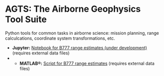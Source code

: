 # AGTS: The Airborne Geophysics Tool Suite
Python tools for common tasks in airborne science: mission planning, range calculcations, coordinate system transformations, etc.

* **Jupyter:** [Notebook for B777 range estimates (under development)](https://github.com/mstudinger/airborne_tool_suite/blob/main/Python/B777/B777_range_Antarctica.ipynb) (requires external data files)
* * **MATLAB®:** [Script for B777 range estimates](https://github.com/mstudinger/airborne_tool_suite/blob/main/MATLAB/b777_performance_antarctic.m) (requires external data files)
